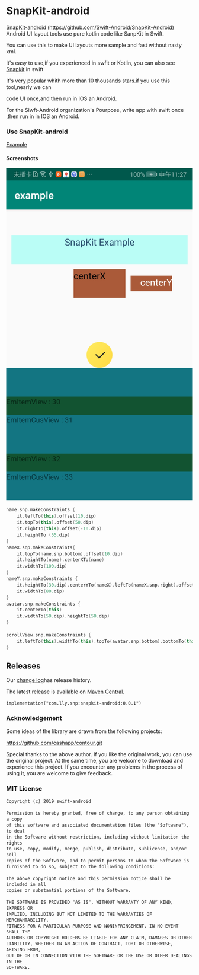 # SnapKit-android

[SnapKit-android](https://github.com/Swift-Android/SnapKit-Android) (https://github.com/Swift-Android/SnapKit-Android) Android UI layout tools use pure kotlin code like SanpKit in Swift.



You can use this to make UI layouts more sample and fast without nasty xml.

It's easy to use,if you experienced in swfit or Kotlin, you can also see [Snapkit](https://github.com/SnapKit/SnapKit.git) in swift

It's very popular whith more than 10 thousands stars.if you use this tool,nearly we can 

code UI once,and then run in IOS an Android.

For the Siwft-Android organization's Pourpose,  write app with swift once ,then run in in IOS an Android.



### Use SnapKit-android


[Example](https://github.com/Swift-Android/SnapKit-Android/tree/master/app)


#### Screenshots
![SnapKit-Android](https://raw.githubusercontent.com/Swift-Android/SnapKit-Android/master/Screenshots/s1.jpg "SnapKit-Android")



```kotlin
name.snp.makeConstraints {
    it.leftTo(this).offset(10.dip)
    it.topTo(this).offset(50.dip)
    it.rightTo(this).offset(-10.dip)
    it.heightTo (55.dip)
}
nameX.snp.makeConstraints{
    it.topTo(name.snp.bottom).offset(10.dip)
    it.heightTo(name).centerXTo(name)
    it.widthTo(100.dip)
}
nameY.snp.makeConstraints {
    it.heightTo(30.dip).centerYTo(nameX).leftTo(nameX.snp.right).offset(10.dip)
    it.widthTo(80.dip)
}
avatar.snp.makeConstraints {
    it.centerTo(this)
    it.widthTo(50.dip).heightTo(50.dip)
}

scrollView.snp.makeConstraints {
    it.leftTo(this).widthTo(this).topTo(avatar.snp.bottom).bottomTo(this)
}
```

## Releases

Our [change log](http://swift-android.github.io/snapkit-android/changelog/)has release history.

The latest release is available on [Maven Central](https://search.maven.org/swift-android/com.lly.snp/snapkit-android/0.0.1/jar).

```
implementation("com.lly.snp:snapkit-android:0.0.1")
```



### Acknowledgement

Some ideas of the library are drawn from the following projects:

https://github.com/cashapp/contour.git

Special thanks to the above author. If you like the original work, you can use the original project. At the same time, you are welcome to download and experience this project. If you encounter any problems in the process of using it, you are welcome to give feedback.




### MIT License

```
Copyright (c) 2019 swift-android

Permission is hereby granted, free of charge, to any person obtaining a copy
of this software and associated documentation files (the "Software"), to deal
in the Software without restriction, including without limitation the rights
to use, copy, modify, merge, publish, distribute, sublicense, and/or sell
copies of the Software, and to permit persons to whom the Software is
furnished to do so, subject to the following conditions:

The above copyright notice and this permission notice shall be included in all
copies or substantial portions of the Software.

THE SOFTWARE IS PROVIDED "AS IS", WITHOUT WARRANTY OF ANY KIND, EXPRESS OR
IMPLIED, INCLUDING BUT NOT LIMITED TO THE WARRANTIES OF MERCHANTABILITY,
FITNESS FOR A PARTICULAR PURPOSE AND NONINFRINGEMENT. IN NO EVENT SHALL THE
AUTHORS OR COPYRIGHT HOLDERS BE LIABLE FOR ANY CLAIM, DAMAGES OR OTHER
LIABILITY, WHETHER IN AN ACTION OF CONTRACT, TORT OR OTHERWISE, ARISING FROM,
OUT OF OR IN CONNECTION WITH THE SOFTWARE OR THE USE OR OTHER DEALINGS IN THE
SOFTWARE.
```



